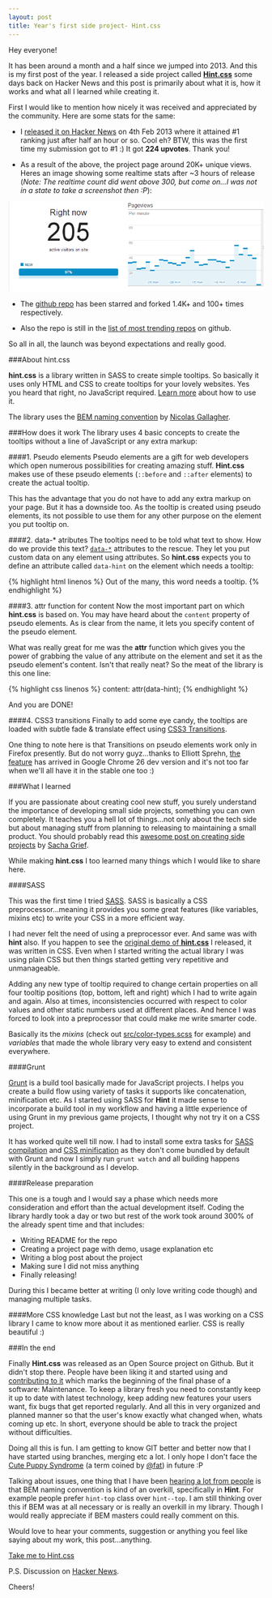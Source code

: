```yaml
---
layout: post
title: Year's first side project- Hint.css
---
```


Hey everyone!

It has been around a month and a half since we jumped into 2013. And this is my first post of the year. I released a side project called [**Hint.css**](http://kushagragour.in/lab/hint/) some days back on Hacker News and this post is primarily about what it is, how it works and what all I learned while creating it.

First I would like to mention how nicely it was received and appreciated by the community. Here are some stats for the same:

- I [released it on Hacker News](http://news.ycombinator.com/item?id=5164029) on 4th Feb 2013 where it attained #1 ranking just after half an hour or so. Cool eh? BTW, this was the first time my submission got to #1 :) It got **224 upvotes**. Thank you!

- As a result of the above, the project page around 20K+ unique views. Heres an image showing some realtime stats after ~3 hours of release (*Note: The realtime count did went above 300, but come on...I was not in a state to take a screenshot then :P*):

<img src="/images/2013/hint-realtime-stats.png" alt="Hint GA realtime stats">

- The [github repo](https://github.com/chinchang/hint.css/) has been starred and forked 1.4K+ and 100+ times respectively.

- Also the repo is still in the [list of most trending repos](https://github.com/explore/month) on github.

So all in all, the launch was beyond expectations and really good.

###About hint.css

**hint.css** is a library written in SASS to create simple tooltips. So basically it uses only HTML and CSS to create tooltips for your lovely websites. Yes you heard that right, no JavaScript required. [Learn more](http://kushagragour.in/lab/hint/) about how to use it.

The library uses the [BEM naming convention](https://gist.github.com/necolas/1309546) by [Nicolas Gallagher](http://nicolasgallagher.com/about-html-semantics-front-end-architecture/).

###How does it work
The library uses 4 basic concepts to create the tooltips without a line of JavaScript or any extra markup:

####1. Pseudo elements
Pseudo elements are a gift for web developers which open numerous possibilities for creating amazing stuff. **Hint.css** makes use of these pseudo elements (<code>::before</code> and <code>::after</code> elements) to create the actual tooltip.

This has the advantage that you do not have to add any extra markup on your page. But it has a downside too. As the tooltip is created using pseudo elements, its not possible to use them for any other purpose on the element you put tooltip on.

####2. data-* atributes
The tooltips need to be told what text to show. How do we provide this text? [<code>data-*</code>](http://www.w3.org/TR/2011/WD-html5-20110525/elements.html#embedding-custom-non-visible-data-with-the-data-attributes) attributes to the rescue. They let you put custom data on any element using attributes. So **hint.css** expects you to define an attribute called <code>data-hint</code> on the element which needs a tooltip:

{% highlight html linenos %}
Out of the many, <span data-hint="Tooltip text">this</span> word needs a tooltip.
{% endhighlight %}


####3. attr function for content
Now the most important part on which **hint.css** is based on. You may have heard about the <code>content</code> property of pseudo elements. As is clear from the name, it lets you specify content of the pseudo element.

What was really great for me was the **attr** function which gives you the power of grabbing the value of any attribute on the element and set it as the pseudo element's content. Isn't that really neat? So the meat of the library is this one line:

{% highlight css linenos %}
content: attr(data-hint);
{% endhighlight %}

And you are DONE!

####4. CSS3 transitions
Finally to add some eye candy, the tooltips are loaded with subtle fade & translate effect using [CSS3 Transitions](https://developer.mozilla.org/en-US/docs/CSS/Tutorials/Using_CSS_transitions).

One thing to note here is that Transitions on pseudo elements work only in Firefox presently. But do not worry guyz...thanks to Elliott Sprehn, [the feature](https://bugs.webkit.org/show_bug.cgi?id=92591) has arrived in Google Chrome 26 dev version and it's not too far when we'll all have it in the stable one too :)


###What I learned

If you are passionate about creating cool new stuff, you surely understand the importance of developing small side projects, something you can own completely. It teaches you a hell lot of things...not only about the tech side but about managing stuff from planning to releasing to maintaining a small product. You should probably read this [awesome post on creating side projects](http://sachagreif.com/the-side-project-project/) by [Sacha Grief](http://sachagreif.com/).

While making **hint.css** I too learned many things which I would like to share here.

####SASS

This was the first time I tried [SASS](http://sass-lang.com/). SASS is basically a CSS preprocessor...meaning it provides you some great features (like variables, mixins etc) to write your CSS in a more efficient way.

I had never felt the need of using a preprocessor ever. And same was with **hint** also. If you happen to see the [original demo of **hint.css**](http://codepen.io/chinchang/pen/lICaq) I released, it was written in CSS. Even when I started writing the actual library I was using plain CSS but then things started getting very repetitive and unmanageable.

Adding any new type of tooltip required to change certain properties on all four tooltip positions (top, bottom, left and right) which I had to write again and again. Also at times, inconsistencies occurred with respect to color values and other static numbers used at different places. And hence I was forced to look into a preprocessor that could make me write smarter code.

Basically its the *mixins* (check out [src/color-types.scss](https://github.com/chinchang/hint.css/blob/master/src/hint-color-types.scss) for example) and *variables* that made the whole library very easy to extend and consistent everywhere.

####Grunt

[Grunt](http://gruntjs.com/) is a build tool basically made for JavaScript projects. I helps you create a build flow using variety of tasks it supports like concatenation, minification etc. As I started using SASS for **Hint** it made sense to incorporate a build tool in my workflow and having a little experience of using Grunt in my previous game projects, I thought why not try it on a CSS project.

It has worked quite well till now. I had to install some extra tasks for [SASS compilation](https://github.com/sindresorhus/grunt-sass) and [CSS minification](https://npmjs.org/package/grunt-contrib-mincss) as they don't come bundled by default with Grunt and now I simply run <code>grunt watch</code> and all building happens silently in the background as I develop.

####Release preparation

This one is a tough and I would say a phase which needs more consideration and effort than the actual development itself.
Coding the library hardly took a day or two but rest of the work took around 300% of the already spent time and that includes:
- Writing README for the repo
- Creating a project page with demo, usage explanation etc
- Writing a blog post about the project
- Making sure I did not miss anything
- Finally releasing!

During this I became better at writing (I only love writing code though) and managing multiple tasks.

####More CSS knowledge
Last but not the least, as I was working on a CSS library I came to know more about it as mentioned earlier. CSS is really beautiful :)

###In the end

Finally **Hint.css** was released as an Open Source project on Github. But it didn't stop there. People have been liking it and started using and [contributing to it](https://github.com/chinchang/hint.css/pulls) which marks the beginning of the final phase of a software: Maintenance. To keep a library fresh you need to constantly keep it up to date with latest technology, keep adding new features your users want, fix bugs that get reported regularly. And all this in very organized and planned manner so that the user's know exactly what changed when, whats coming up etc. In short, everyone should be able to track the project without difficulties.

Doing all this is fun. I am getting to know GIT better and better now that I have started using branches, merging etc a lot. I only hope I don't face the [Cute Puppy Syndrome](http://fat.github.com/slides-os-guilt/) (a term coined by [@fat](https://twitter.com/fat)) in future :P

Talking about issues, one thing that I have been [hearing a lot from people](https://github.com/chinchang/hint.css/issues/12) is that BEM naming convention is kind of an overkill, specifically in **Hint**. For example people prefer <code>hint-top</code> class over <code>hint--top</code>. I am still thinking over this if BEM was at all necessary or is really an overkill in my library. Though I would really appreciate if BEM masters could really comment on this.


Would love to hear your comments, suggestion or anything you feel like saying about my work, this post...anything.

<a href="http://kushagragour.in/lab/hint/" class="button button-big">Take me to Hint.css</a>

P.S. Discussion on [Hacker News](http://news.ycombinator.com/item?id=5164029).

Cheers!
